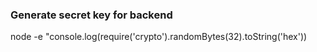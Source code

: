  
 ### Generate secret key for backend
 node -e "console.log(require('crypto').randomBytes(32).toString('hex'))